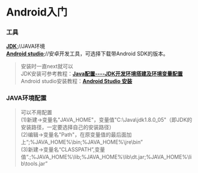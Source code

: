 # Android入门    

### 工具    
**[JDK](https://www.oracle.com/technetwork/java/javase/downloads/index.html)**;//JAVA环境    
**[Android studio](http://www.android-studio.org/)**;//安卓开发工具，可选择下载带Android SDK的版本。    
> 安装时一直next就可以     
> JDK安装可参考教程：**[Java配置----JDK开发环境搭建及环境变量配置](https://www.cnblogs.com/smyhvae/p/3788534.html)**     
> Android studio安装教程：**[Android Studio 安装](http://www.runoob.com/android/android-studio-install.html)**    
### JAVA环境配置    
> 可以不用配置    
(1)新建->变量名"JAVA_HOME"，变量值"C:\Java\jdk1.8.0_05"（即JDK的安装路径，一定要选择自己的安装路径）   
(2)编辑->变量名"Path"，在原变量值的最后面加上“;%JAVA_HOME%\bin;%JAVA_HOME%\jre\bin”    
(3)新建->变量名“CLASSPATH”,变量值“.;%JAVA_HOME%\lib;%JAVA_HOME%\lib\dt.jar;%JAVA_HOME%\lib\tools.jar”   



